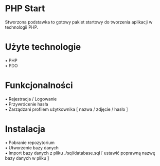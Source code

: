 # PHP Start
Stworzona podstawka to gotowy pakiet startowy do tworzenia aplikacji w technologii PHP. 

# Użyte technologie
• PHP \
• PDO

# Funkcjonalności
• Rejestracja / Logowanie \
• Przywrócenie hasła \
• Zarządzani profilem użytkownika [ nazwa / zdjęcie / hasło ]

# Instalacja
• Pobranie repozytorium \
• Utworzenie bazy danych \
• Import bazy danych z pliku ./sql/database.sql [ ustawić poprawną nazwę bazy danych w pliku ]
